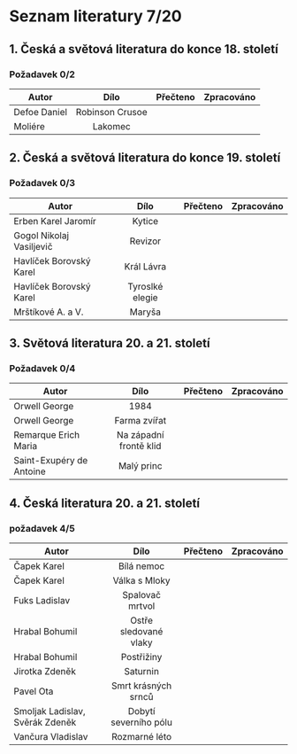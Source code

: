 # Seznam literatury 7/20

## 1. Česká a světová literatura do konce 18. století
###  Požadavek 0/2

|    Autor    | Dílo           | Přečteno | Zpracováno |
| ------------|:--------------:|:--------:|-----------:|
|Defoe Daniel |Robinson Crusoe |          |            |
|Moliére      |Lakomec         |          |            |

## 2. Česká a světová literatura do konce 19. století
### Požadavek 0/3

|    Autor                | Dílo           | Přečteno | Zpracováno |
| ------------------------|:--------------:|:--------:|-----------:|
|Erben Karel Jaromír      |Kytice          |          |            |
|Gogol Nikolaj Vasiljevič |Revizor         |          |            |
|Havlíček Borovský Karel  |Král Lávra      |          |			   |
|Havlíček Borovský Karel  |Tyroslké elegie |          |            |
|Mrštíkové A. a V.        |Maryša          |          |            |

## 3. Světová literatura 20. a 21. století
### Požadavek 0/4

|    Autor                | Dílo                  | Přečteno | Zpracováno |
| ------------------------|:---------------------:|:--------:|-----------:|
|Orwell George            |1984                   |          |            |
|Orwell George            |Farma zvířat           |          |            |
|Remarque Erich Maria     |Na západní frontě klid |          |            |
|Saint-Exupéry de Antoine |Malý princ             |          |            |

## 4. Česká literatura 20. a 21. století
### požadavek 4/5

|    Autor                       | Dílo                 | Přečteno | Zpracováno |
| -------------------------------|:--------------------:|:--------:|-----------:|
|Čapek Karel                     |Bílá nemoc            |          |            |
|Čapek Karel                     |Válka s Mloky         |          |            |
|Fuks Ladislav                   |Spalovač mrtvol       |          |            |
|Hrabal Bohumil                  |Ostře sledované vlaky |          |            |
|Hrabal Bohumil                  |Postřižiny            |          |            |
|Jirotka Zdeněk                  |Saturnin              |          |            |
|Pavel Ota                       |Smrt krásných srnců   |          |            |
|Smoljak Ladislav, Svěrák Zdeněk |Dobytí severního pólu |          |            |
|Vančura Vladislav               |Rozmarné léto         |          |            |